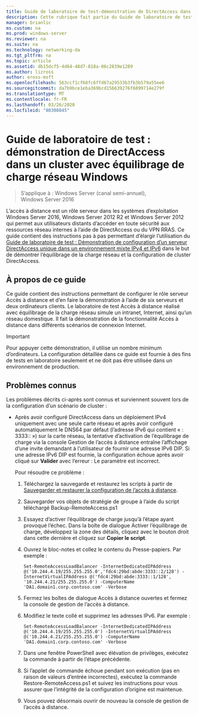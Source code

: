 ```yaml
---
title: Guide de laboratoire de test-démonstration de DirectAccess dans un cluster avec Windows NLB
description: Cette rubrique fait partie du Guide de laboratoire de test-démonstration de DirectAccess dans un cluster avec Windows NLB pour Windows Server 2016
manager: brianlic
ms.custom: na
ms.prod: windows-server
ms.reviewer: na
ms.suite: na
ms.technology: networking-da
ms.tgt_pltfrm: na
ms.topic: article
ms.assetid: db15dcf5-4d64-48d7-818a-06c2839e1289
ms.author: lizross
author: eross-msft
ms.openlocfilehash: 563ccf1cf68fc6ffd67a29533b3fb3b579a55ee6
ms.sourcegitcommit: da7b9bce1eba369bcd156639276f6899714e279f
ms.translationtype: MT
ms.contentlocale: fr-FR
ms.lasthandoff: 03/26/2020
ms.locfileid: "80308845"
---
```

# <a name="test-lab-guide-demonstrate-directaccess-in-a-cluster-with-windows-nlb"></a>Guide de laboratoire de test : démonstration de DirectAccess dans un cluster avec équilibrage de charge réseau Windows

>S’applique à : Windows Server (canal semi-annuel), Windows Server 2016

L’accès à distance est un rôle serveur dans les systèmes d’exploitation Windows Server 2016, Windows Server 2012 R2 et Windows Server 2012 qui permet aux utilisateurs distants d’accéder en toute sécurité aux ressources réseau internes à l’aide de DirectAccess ou du VPN RRAS. Ce guide contient des instructions pas à pas permettant d’élargir l’utilisation du [Guide de laboratoire de test : Démonstration de configuration d’un serveur DirectAccess unique dans un environnement mixte IPv4 et IPv6](https://go.microsoft.com/fwlink/p/?LinkId=237004) dans le but de démontrer l’équilibrage de la charge réseau et la configuration de cluster DirectAccess.  
  
## <a name="about-this-guide"></a>À propos de ce guide  
Ce guide contient des instructions permettant de configurer le rôle serveur Accès à distance et d’en faire la démonstration à l’aide de six serveurs et deux ordinateurs clients. Le laboratoire de test Accès à distance réalisé avec équilibrage de la charge réseau simule un intranet, Internet, ainsi qu’un réseau domestique. Il fait la démonstration de la fonctionnalité Accès à distance dans différents scénarios de connexion Internet.  
  
> [!IMPORTANT]  
> Pour appuyer cette démonstration, il utilise un nombre minimum d’ordinateurs. La configuration détaillée dans ce guide est fournie à des fins de tests en laboratoire seulement et ne doit pas être utilisée dans un environnement de production.  
  
## <a name="known-issues"></a><a name="KnownIssues"></a>Problèmes connus  
Les problèmes décrits ci-après sont connus et surviennent souvent lors de la configuration d’un scénario de cluster :  
  
-   Après avoir configuré DirectAccess dans un déploiement IPv4 uniquement avec une seule carte réseau et après avoir configuré automatiquement le DNS64 par défaut (l’adresse IPv6 qui contient « : 3333:: ») sur la carte réseau, la tentative d’activation de l’équilibrage de charge via la console Gestion de l’accès à distance entraîne l’affichage d’une invite demandant à l’utilisateur de fournir une adresse IPv6 DIP. Si une adresse IPv6 DIP est fournie, la configuration échoue après avoir cliqué sur **Valider** avec l’erreur : Le paramètre est incorrect.  
  
    Pour résoudre ce problème :  
  
    1.  Téléchargez la sauvegarde et restaurez les scripts à partir de [Sauvegarder et restaurer la configuration de l’accès à distance](https://gallery.technet.microsoft.com/Back-up-and-Restore-Remote-e157e6a6).  
  
    2.  Sauvegarder vos objets de stratégie de groupe à l’aide du script téléchargé Backup-RemoteAccess.ps1  
  
    3.  Essayez d’activer l’équilibrage de charge jusqu’à l’étape ayant provoqué l’échec. Dans la boîte de dialogue Activer l’équilibrage de charge, développez la zone des détails, cliquez avec le bouton droit dans cette dernière et cliquez sur **Copier le script**.  
  
    4.  Ouvrez le bloc-notes et collez le contenu du Presse-papiers. Par exemple :  
  
        ```  
        Set-RemoteAccessLoadBalancer -InternetDedicatedIPAddress @('10.244.4.19/255.255.255.0','fdc4:29bd:abde:3333::2/128') -InternetVirtualIPAddress @('fdc4:29bd:abde:3333::1/128', '10.244.4.21/255.255.255.0') -ComputerName 'DA1.domain1.corp.contoso.com' -Verbose  
        ```  
  
    5.  Fermez les boîtes de dialogue Accès à distance ouvertes et fermez la console de gestion de l’accès à distance.  
  
    6.  Modifiez le texte collé et supprimez les adresses IPv6. Par exemple :  
  
        ```  
        Set-RemoteAccessLoadBalancer -InternetDedicatedIPAddress @('10.244.4.19/255.255.255.0') -InternetVirtualIPAddress @('10.244.4.21/255.255.255.0') -ComputerName 'DA1.domain1.corp.contoso.com' -Verbose  
        ```  
  
    7.  Dans une fenêtre PowerShell avec élévation de privilèges, exécutez la commande à partir de l’étape précédente.  
  
    8.  Si l’applet de commande échoue pendant son exécution (pas en raison de valeurs d’entrée incorrectes), exécutez la commande Restore-RemoteAccess.ps1 et suivez les instructions pour vous assurer que l’intégrité de la configuration d’origine est maintenue.  
  
    9. Vous pouvez désormais ouvrir de nouveau la console de gestion de l’accès à distance.  
  


